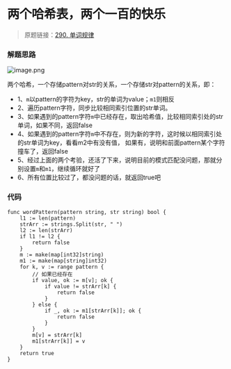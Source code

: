 # 两个哈希表，两个一百的快乐
> 原题链接：[290. 单词规律](https://leetcode-cn.com/problems/word-pattern/)

### 解题思路
![image.png](https://pic.leetcode-cn.com/bdc5e2d1f9a773331a490f51509e9260891bd8292870e0a252e3a512d7ad7954-image.png)

两个哈希，一个存储pattern对str的关系，一个存储str对pattern的关系，即：
* 1、``m``以pattern的字符为key，str的单词为value；``m1``则相反
* 2、遍历pattern字符，同步比较相同索引位置的str单词。
* 3、如果遇到的pattern字符``m``中已经存在，取出哈希值，比较相同索引处的str单词，如果不同，返回false
* 4、如果遇到的pattern字符``m``中不存在，则为新的字符，这时候以相同索引处的str单词为key，看看m2中有没有值，
如果有，说明和前面pattern某个字符撞车了，返回false
* 5、经过上面的两个考验，还活了下来，说明目前的模式匹配没问题，那就分别设置``m``和``m1``，继续循环就好了
* 6、所有位置比较过了，都没问题的话，就返回true吧

### 代码

```golang
func wordPattern(pattern string, str string) bool {
	l1 := len(pattern)
	strArr := strings.Split(str, " ")
	l2 := len(strArr)
	if l1 != l2 {
		return false
	}
	m := make(map[int32]string)
	m1 := make(map[string]int32)
	for k, v := range pattern {
		// 如果已经存在
		if value, ok := m[v]; ok {
			if value != strArr[k] {
				return false
			}
		} else {
			if _, ok := m1[strArr[k]]; ok {
				return false
			}
		}
		m[v] = strArr[k]
		m1[strArr[k]] = v
	}
	return true
}

```